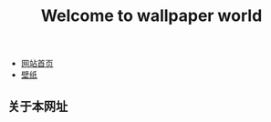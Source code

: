 <!DOCTYPE html>
<html lang="Kirannie"

<head>
  <meta charset="UTF-8">
  <meta name=“viewpoint" content="width=device-width,initial-scale=1.0">
  <title>个人介绍 - 我的个人网站</title>
  <link rel="stylesheet" href="css/public/css">
  <link rel="stylesheet" href="css/index/css">
</head>

<body>
  <header>
    <h1>Welcome to wallpaper world
  </header>
  <nav>
    <ul>
      <li><a href={"index.html">网站首页</a></li>
      <li><a href={"bizhi.html">壁纸</a></li>
    </ul>    
  </nav>
  <main>
    <h2>关于本网址</h2>
    <div class="profile">
       <img src="" alt="网址照片"
       <div class="profile-info>
            <p>本网站无偿分享kpop壁纸</p>
            <p>壁纸会不定时更新</p>
       <div>

    
      
  </main>
  <footer>
  </footer>
  </body>

  </html>
